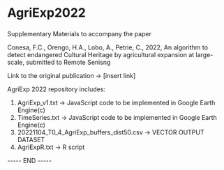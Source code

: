 ###
# AgriExp2022
###

Supplementary Materials to accompany the paper

Conesa, F.C., Orengo, H.A., Lobo, A., Petrie, C., 
2022, 
An algorithm to detect endangered Cultural Heritage by agricultural expansion at large-scale, 
submitted to Remote Senisng

Link to the original publication -> [insert link]

AgriExp 2022 repository includes: 

1. AgriExp_v1.txt -> JavaScript code to be implemented in Google Earth Engine(c)
2. TimeSeries.txt -> JavaScript code to be implemented in Google Earth Engine(c)
3. 20221104_T0_4_AgriExp_buffers_dist50.csv -> VECTOR OUTPUT DATASET
4. AgriExpR.txt -> R script



----- END -----
